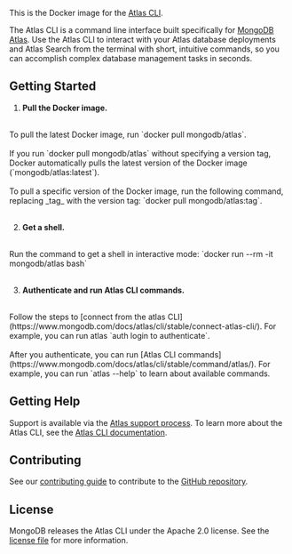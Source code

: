 This is the Docker image for the [Atlas CLI](https://www.mongodb.com/docs/atlas/cli/stable/).

The Atlas CLI is a command line interface built specifically for [MongoDB Atlas](https://www.mongodb.com/docs/atlas/). 
Use the Atlas CLI to interact with your Atlas database deployments and Atlas Search from the terminal with short, 
intuitive commands, so you can accomplish complex database management tasks in seconds.

## Getting Started

1. **Pull the Docker image.** 
<br>
To pull the latest Docker image, run `docker pull mongodb/atlas`.
<br><br>
If you run `docker pull mongodb/atlas` without specifying a version tag, Docker automatically pulls the latest version 
of the Docker image (`mongodb/atlas:latest`). 
<br><br>
To pull a specific version of the Docker image, run the following command, replacing _tag_ with the version tag:
`docker pull mongodb/atlas:tag`.
<br><br>

2. **Get a shell.** 
<br>
Run the command to get a shell in interactive mode: `docker run --rm -it mongodb/atlas bash`
<br> <br>

3. **Authenticate and run Atlas CLI commands.** 
<br>
Follow the steps to [connect from the atlas CLI](https://www.mongodb.com/docs/atlas/cli/stable/connect-atlas-cli/). 
For example, you can run atlas `auth login to authenticate`. 
<br><br>
After you authenticate, you can run [Atlas CLI commands](https://www.mongodb.com/docs/atlas/cli/stable/command/atlas/). 
For example, you can run `atlas --help` to learn about available commands.

## Getting Help

Support is available via the [Atlas support process](https://www.mongodb.com/docs/atlas/support/).
To learn more about the Atlas CLI, see the [Atlas CLI documentation](https://www.mongodb.com/docs/atlas/cli/stable/).

## Contributing

See our [contributing guide](https://github.com/mongodb/mongodb-atlas-cli/blob/master/CONTRIBUTING.md) 
to contribute to the [GitHub repository](https://github.com/mongodb/mongodb-atlas-cli).

## License

MongoDB releases the Atlas CLI under the Apache 2.0 license. See the 
[license file](https://github.com/mongodb/mongodb-atlas-cli/blob/master/LICENSE) for more information.
